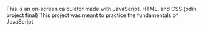 This is an on-screen calculator made with JavaScript, HTML, and CSS (odin project final)
This project was meant to practice the fundamentals of JavaScript
